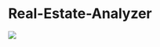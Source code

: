 # Real-Estate-Analyzer
![]("https://user-images.githubusercontent.com/83522315/155246911-89bdee36-9276-45a8-b5ab-4425b7af4247.PNG")
